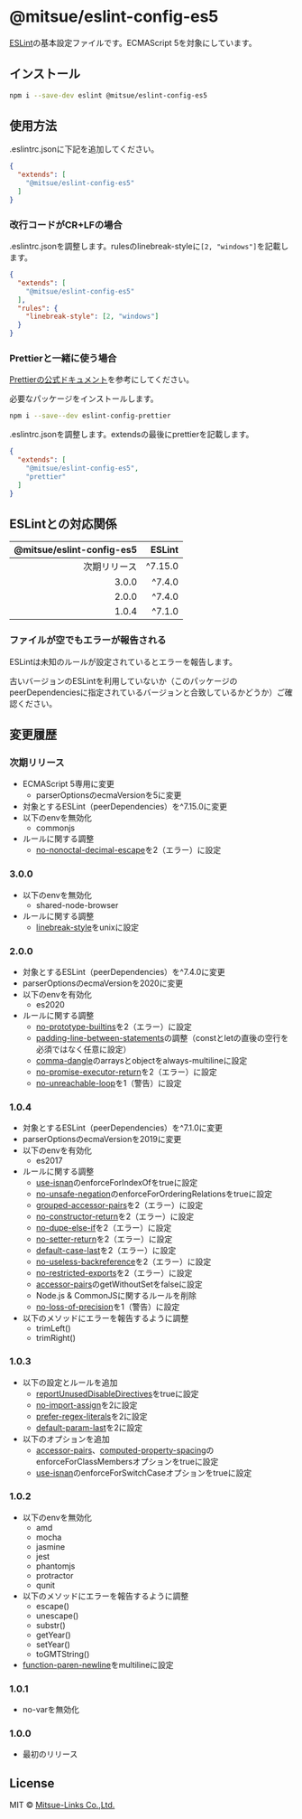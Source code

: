 # @mitsue/eslint-config-es5

[ESLint](https://eslint.org/)の基本設定ファイルです。ECMAScript 5を対象にしています。

## インストール

```sh
npm i --save-dev eslint @mitsue/eslint-config-es5
```

## 使用方法

.eslintrc.jsonに下記を追加してください。

```json
{
  "extends": [
    "@mitsue/eslint-config-es5"
  ]
}
```

### 改行コードがCR+LFの場合

.eslintrc.jsonを調整します。rulesのlinebreak-styleに`[2, "windows"]`を記載します。

```json
{
  "extends": [
    "@mitsue/eslint-config-es5"
  ],
  "rules": {
    "linebreak-style": [2, "windows"]
  }
}
```

### Prettierと一緒に使う場合

[Prettierの公式ドキュメント](https://prettier.io/docs/en/integrating-with-linters.html)を参考にしてください。

必要なパッケージをインストールします。

```sh
npm i --save--dev eslint-config-prettier
```

.eslintrc.jsonを調整します。extendsの最後にprettierを記載します。

```json
{
  "extends": [
    "@mitsue/eslint-config-es5",
    "prettier"
  ]
}
```

## ESLintとの対応関係

|@mitsue/eslint-config-es5|ESLint|
|-:|-:|
|次期リリース|^7.15.0|
|3.0.0|^7.4.0|
|2.0.0|^7.4.0|
|1.0.4|^7.1.0|

### ファイルが空でもエラーが報告される

ESLintは未知のルールが設定されているとエラーを報告します。

古いバージョンのESLintを利用していないか（このパッケージのpeerDependenciesに指定されているバージョンと合致しているかどうか）ご確認ください。

## 変更履歴

### 次期リリース

- ECMAScript 5専用に変更
    - parserOptionsのecmaVersionを5に変更
- 対象とするESLint（peerDependencies）を^7.15.0に変更
- 以下のenvを無効化
    - commonjs
- ルールに関する調整
    - [no-nonoctal-decimal-escape](https://eslint.org/docs/rules/no-nonoctal-decimal-escape)を2（エラー）に設定

### 3.0.0

- 以下のenvを無効化
    - shared-node-browser
- ルールに関する調整
    - [linebreak-style](https://eslint.org/docs/rules/linebreak-style)をunixに設定

### 2.0.0

- 対象とするESLint（peerDependencies）を^7.4.0に変更
- parserOptionsのecmaVersionを2020に変更
- 以下のenvを有効化
    - es2020
- ルールに関する調整
    - [no-prototype-builtins](https://eslint.org/docs/rules/)を2（エラー）に設定
    - [padding-line-between-statements](https://eslint.org/docs/rules/padding-line-between-statements)の調整（constとletの直後の空行を必須ではなく任意に設定）
    - [comma-dangle](https://eslint.org/docs/rules/comma-dangle)のarraysとobjectをalways-multilineに設定
    - [no-promise-executor-return](https://eslint.org/docs/rules/no-promise-executor-return)を2（エラー）に設定
    - [no-unreachable-loop](https://eslint.org/docs/rules/no-unreachable-loop)を1（警告）に設定

### 1.0.4

- 対象とするESLint（peerDependencies）を^7.1.0に変更
- parserOptionsのecmaVersionを2019に変更
- 以下のenvを有効化
    - es2017
- ルールに関する調整
    - [use-isnan](https://eslint.org/docs/rules/use-isnan)のenforceForIndexOfをtrueに設定
    - [no-unsafe-negation](https://eslint.org/docs/rules/no-unsafe-negation)のenforceForOrderingRelationsをtrueに設定
    - [grouped-accessor-pairs](https://eslint.org/docs/rules/grouped-accessor-pairs)を2（エラー）に設定
    - [no-constructor-return](https://eslint.org/docs/rules/no-constructor-return)を2（エラー）に設定
    - [no-dupe-else-if](https://eslint.org/docs/rules/no-dupe-else-if)を2（エラー）に設定
    - [no-setter-return](https://eslint.org/docs/rules/no-setter-return)を2（エラー）に設定
    - [default-case-last](https://eslint.org/docs/rules/default-case-last)を2（エラー）に設定
    - [no-useless-backreference](https://eslint.org/docs/rules/no-useless-backreference)を2（エラー）に設定
    - [no-restricted-exports](https://eslint.org/docs/rules/no-restricted-exports)を2（エラー）に設定
    - [accessor-pairs](https://eslint.org/docs/rules/accessor-pairs)のgetWithoutSetをfalseに設定
    - Node.js & CommonJSに関するルールを削除
    - [no-loss-of-precision](https://eslint.org/docs/rules/no-loss-of-precision)を1（警告）に設定
- 以下のメソッドにエラーを報告するように調整
    - trimLeft()
    - trimRight()

### 1.0.3

- 以下の設定とルールを追加
    - [reportUnusedDisableDirectives](https://eslint.org/docs/user-guide/configuring#report-unused-eslint-disable-comments)をtrueに設定
    - [no-import-assign](https://eslint.org/docs/rules/no-import-assign)を2に設定
    - [prefer-regex-literals](https://eslint.org/docs/rules/prefer-regex-literals)を2に設定
    - [default-param-last](https://eslint.org/docs/rules/default-param-last)を2に設定
- 以下のオプションを追加
    - [accessor-pairs](https://eslint.org/docs/rules/accessor-pairs)、[computed-property-spacing](https://eslint.org/docs/rules/computed-property-spacing)のenforceForClassMembersオプションをtrueに設定
    - [use-isnan](https://eslint.org/docs/rules/use-isnan)のenforceForSwitchCaseオプションをtrueに設定

### 1.0.2

- 以下のenvを無効化
    - amd
    - mocha
    - jasmine
    - jest
    - phantomjs
    - protractor
    - qunit
- 以下のメソッドにエラーを報告するように調整
    - escape()
    - unescape()
    - substr()
    - getYear()
    - setYear()
    - toGMTString()
- [function-paren-newline](https://eslint.org/docs/rules/function-paren-newline)をmultilineに設定

### 1.0.1

- no-varを無効化

### 1.0.0

- 最初のリリース

## License

MIT © [Mitsue-Links Co.,Ltd.](https://www.mitsue.co.jp/)
